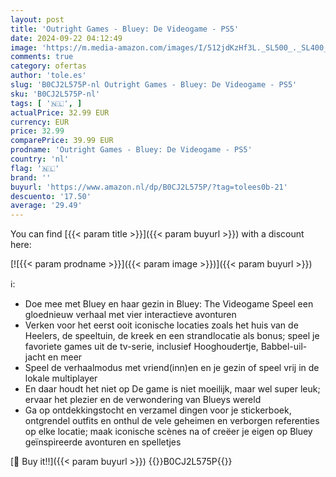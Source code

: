 ```yaml
---
layout: post
title: 'Outright Games - Bluey: De Videogame - PS5'
date: 2024-09-22 04:12:49
image: 'https://m.media-amazon.com/images/I/512jdKzHf3L._SL500_._SL400_.jpg'
comments: true
category: ofertas
author: 'tole.es'
slug: 'B0CJ2L575P-nl Outright Games - Bluey: De Videogame - PS5'
sku: 'B0CJ2L575P-nl'
tags: [ '🇳🇱', ]
actualPrice: 32.99 EUR
currency: EUR
price: 32.99
comparePrice: 39.99 EUR
prodname: 'Outright Games - Bluey: De Videogame - PS5'
country: 'nl'
flag: '🇳🇱'
brand: ''
buyurl: 'https://www.amazon.nl/dp/B0CJ2L575P/?tag=tolees0b-21'
descuento: '17.50'
average: '29.49'
---
```


You can find [{{< param title >}}]({{< param buyurl >}}) with a discount here:

[![{{< param prodname >}}]({{< param image >}})]({{< param buyurl >}})

ℹ️:

- Doe mee met Bluey en haar gezin in Bluey: The Videogame Speel een gloednieuw verhaal met vier interactieve avonturen
- Verken voor het eerst ooit iconische locaties zoals het huis van de Heelers, de speeltuin, de kreek en een strandlocatie als bonus; speel je favoriete games uit de tv-serie, inclusief Hooghoudertje, Babbel-uil-jacht en meer
- Speel de verhaalmodus met vriend(inn)en en je gezin of speel vrij in de lokale multiplayer
- En daar houdt het niet op De game is niet moeilijk, maar wel super leuk; ervaar het plezier en de verwondering van Blueys wereld
- Ga op ontdekkingstocht en verzamel dingen voor je stickerboek, ontgrendel outfits en onthul de vele geheimen en verborgen referenties op elke locatie; maak iconische scènes na of creëer je eigen op Bluey geïnspireerde avonturen en spelletjes

[🛒 Buy it!!]({{< param buyurl >}})
{{<world>}}B0CJ2L575P{{</world>}}
